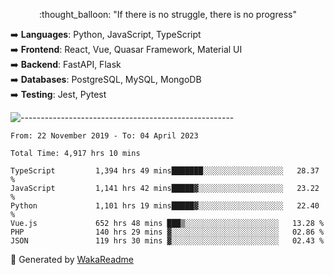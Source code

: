 <p align="center"> 
  :thought_balloon: "If there is no struggle, there is no progress"
</p>

<p align="left">
  ➡️ <strong>Languages</strong>: Python, JavaScript, TypeScript<br>
  ➡️ <strong>Frontend</strong>: React, Vue, Quasar Framework, Material UI<br>
  ➡️ <strong>Backend</strong>: FastAPI, Flask<br>
  ➡️ <strong>Databases</strong>: PostgreSQL, MySQL, MongoDB<br>
  ➡️ <strong>Testing</strong>: Jest, Pytest<br>
</p>

![-----------------------------------------------------](https://raw.githubusercontent.com/andreasbm/readme/master/assets/lines/vintage.png)

<!--START_SECTION:waka-->

```text
From: 22 November 2019 - To: 04 April 2023

Total Time: 4,917 hrs 10 mins

TypeScript         1,394 hrs 49 mins███████░░░░░░░░░░░░░░░░░░   28.37 %
JavaScript         1,141 hrs 42 mins█████▓░░░░░░░░░░░░░░░░░░░   23.22 %
Python             1,101 hrs 19 mins█████▓░░░░░░░░░░░░░░░░░░░   22.40 %
Vue.js             652 hrs 48 mins ███▒░░░░░░░░░░░░░░░░░░░░░   13.28 %
PHP                140 hrs 29 mins ▓░░░░░░░░░░░░░░░░░░░░░░░░   02.86 %
JSON               119 hrs 30 mins ▓░░░░░░░░░░░░░░░░░░░░░░░░   02.43 %
```

<!--END_SECTION:waka-->


🚀 Generated by [WakaReadme](https://github.com/athul/waka-readme)
